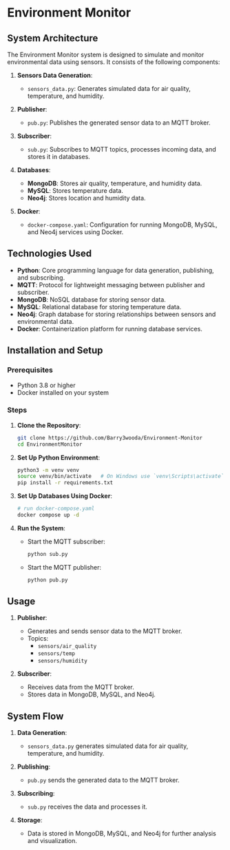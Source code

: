 # Environment Monitor

## System Architecture

The Environment Monitor system is designed to simulate and monitor environmental data using sensors. It consists of the following components:

1. **Sensors Data Generation**:
   - `sensors_data.py`: Generates simulated data for air quality, temperature, and humidity.

2. **Publisher**:
   - `pub.py`: Publishes the generated sensor data to an MQTT broker.

3. **Subscriber**:
   - `sub.py`: Subscribes to MQTT topics, processes incoming data, and stores it in databases.

4. **Databases**:
   - **MongoDB**: Stores air quality, temperature, and humidity data.
   - **MySQL**: Stores temperature data.
   - **Neo4j**: Stores location and humidity data.

5. **Docker**:
   - `docker-compose.yaml`: Configuration for running MongoDB, MySQL, and Neo4j services using Docker.

## Technologies Used

- **Python**: Core programming language for data generation, publishing, and subscribing.
- **MQTT**: Protocol for lightweight messaging between publisher and subscriber.
- **MongoDB**: NoSQL database for storing sensor data.
- **MySQL**: Relational database for storing temperature data.
- **Neo4j**: Graph database for storing relationships between sensors and environmental data.
- **Docker**: Containerization platform for running database services.

## Installation and Setup

### Prerequisites

- Python 3.8 or higher
- Docker installed on your system

### Steps

1. **Clone the Repository**:

    ```bash
    git clone https://github.com/Barry3wooda/Environment-Monitor
    cd EnvironmentMonitor
    ```

2. **Set Up Python Environment**:

    ```bash
    python3 -m venv venv
    source venv/bin/activate   # On Windows use `venv\Scripts\activate`
    pip install -r requirements.txt
    ```

3. **Set Up Databases Using Docker**:

    ```bash
    # run docker-compose.yaml
    docker compose up -d
    ```

4. **Run the System**:

    - Start the MQTT subscriber:

        ```bash
        python sub.py
        ```

    - Start the MQTT publisher:

        ```bash
        python pub.py
        ```

## Usage

1. **Publisher**:
   - Generates and sends sensor data to the MQTT broker.
   - Topics:
     - `sensors/air_quality`
     - `sensors/temp`
     - `sensors/humidity`

2. **Subscriber**:
   - Receives data from the MQTT broker.
   - Stores data in MongoDB, MySQL, and Neo4j.

## System Flow

1. **Data Generation**:
   - `sensors_data.py` generates simulated data for air quality, temperature, and humidity.

2. **Publishing**:
   - `pub.py` sends the generated data to the MQTT broker.

3. **Subscribing**:
   - `sub.py` receives the data and processes it.

4. **Storage**:
   - Data is stored in MongoDB, MySQL, and Neo4j for further analysis and visualization.

